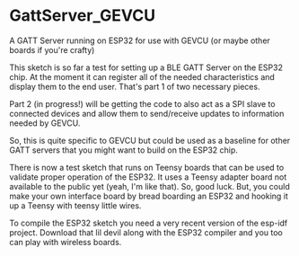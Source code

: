 # GattServer_GEVCU


A GATT Server running on ESP32 for use with GEVCU (or maybe other boards if you're crafty)

This sketch is so far a test for setting up a BLE GATT Server on the ESP32 chip. At the moment it can register
all of the needed characteristics and display them to the end user. That's part 1 of two necessary pieces.

Part 2 (in progress!) will be getting the code to also act as a SPI slave to connected devices and allow them to send/receive
updates to information needed by GEVCU. 

So, this is quite specific to GEVCU but could be used as a baseline for other GATT servers that you might want
to build on the ESP32 chip.

There is now a test sketch that runs on Teensy boards that can be used to validate proper operation of the ESP32. It uses a Teensy adapter board not available to the public yet (yeah, I'm like that). So, good luck. But, you could make your own interface board by bread boarding an ESP32 and hooking it up a Teensy with teensy little wires. 

To compile the ESP32 sketch you need a very recent version of the esp-idf project. Download that lil devil along with the ESP32 compiler and you too can play with wireless boards.
